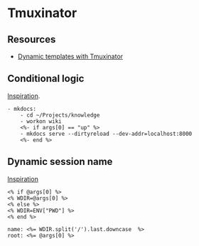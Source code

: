 Tmuxinator
===

Resources
---

- [Dynamic templates with Tmuxinator][1]

<!-- Links -->
[1]: https://github.com/tmuxinator/tmuxinator/issues/658
[2]: https://dev.to/qmenoret/dynamic-templates-with-tmuxinator-4mkh

<!-- Links end -->


Conditional logic
---

[Inspiration](1).

```
- mkdocs:
    - cd ~/Projects/knowledge
    - workon wiki
    <%- if args[0] == "up" %>
    - mkdocs serve --dirtyreload --dev-addr=localhost:8000
    <%- end %>
```

Dynamic session name
---

[Inspiration][2]

```
<% if @args[0] %>
<% WDIR=@args[0] %> 
<% else %>
<% WDIR=ENV["PWD"] %>
<% end %>

name: <%= WDIR.split('/').last.downcase  %>
root: <%= @args[0] %>
```
